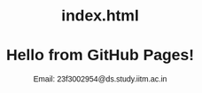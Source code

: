 # index.html
<!DOCTYPE html>
<html>
  <head>
    <title>My GitHub Page</title>
  </head>
  <body style="font-family: Arial; text-align: center; margin-top: 50px;">
    <h1>Hello from GitHub Pages!</h1>
    <p>Email: 23f3002954@ds.study.iitm.ac.in</p>
  </body>
</html>
